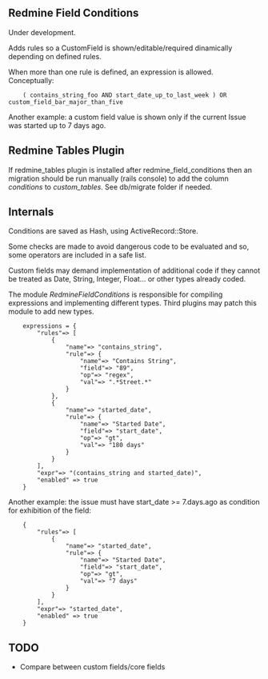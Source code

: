 Redmine Field Conditions
------------------------

Under development.

Adds rules so a CustomField is shown/editable/required dinamically depending on defined rules.

When more than one rule is defined, an expression is allowed. Conceptually:

```
	( contains_string_foo AND start_date_up_to_last_week ) OR custom_field_bar_major_than_five
```

Another example: a custom field value is shown only if the current Issue was started up to 7 days ago.


Redmine Tables Plugin
---------------------

If redmine_tables plugin is installed after redmine_field_conditions then an migration should be run manually (rails console) to add the column _conditions_ to _custom_tables_. See db/migrate folder if needed.


Internals
---------

Conditions are saved as Hash, using ActiveRecord::Store.

Some checks are made to avoid dangerous code to be evaluated and so, some operators are included in a safe list.

Custom fields may demand implementation of additional code if they cannot be treated as Date, String, Integer, Float... or other types already coded.

The module _RedmineFieldConditions_ is responsible for compiling expressions and implementing different types. Third plugins may patch this module to add new types.

```
	expressions = {
		"rules"=> [
			{ 
				"name"=> "contains_string",
				"rule"=> {
					"name"=> "Contains String",
					"field"=> "89",
					"op"=> "regex",
					"val"=> ".*Street.*"
				}
			},
			{ 
				"name"=> "started_date",
				"rule"=> {
					"name"=> "Started Date",
					"field"=> "start_date",
					"op"=> "gt",
					"val"=> "180 days"
				}
			}
		],
		"expr"=> "(contains_string and started_date)",
		"enabled" => true
	}
```

Another example: the issue must have start_date >= 7.days.ago as condition for exhibition of the field:

```
	{
		"rules"=> [
			{ 
				"name"=> "started_date",
				"rule"=> {
					"name"=> "Started Date",
					"field"=> "start_date",
					"op"=> "gt",
					"val"=> "7 days"
				}
			}
		],
		"expr"=> "started_date",
		"enabled" => true
	}
```
TODO
----------

* Compare between custom fields/core fields